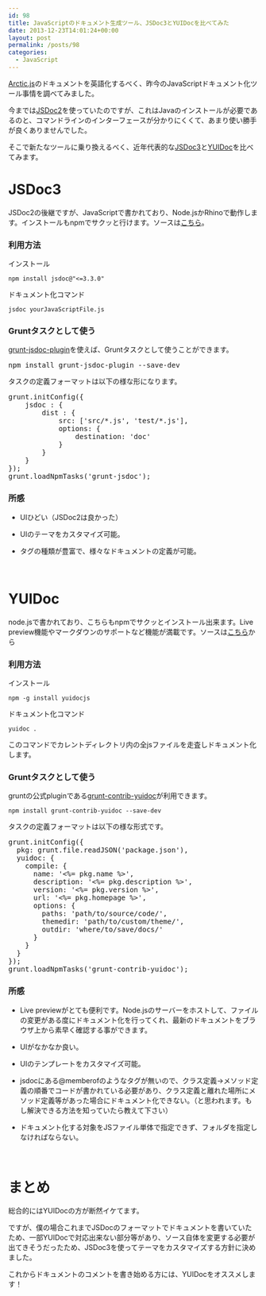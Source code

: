 ```yaml
---
id: 98
title: JavaScriptのドキュメント生成ツール、JSDoc3とYUIDocを比べてみた
date: 2013-12-23T14:01:24+00:00
layout: post
permalink: /posts/98
categories:
  - JavaScript
---
```

[Arctic.js](http://arcticjs.com/)のドキュメントを英語化するべく、昨今のJavaScriptドキュメント化ツール事情を調べてみました。

今までは[JSDoc2](https://code.google.com/p/jsdoc-toolkit/)を使っていたのですが、これはJavaのインストールが必要であるのと、コマンドラインのインターフェースが分かりにくくて、あまり使い勝手が良くありませんでした。

そこで新たなツールに乗り換えるべく、近年代表的な[JSDoc3](http://usejsdoc.org/)と[YUIDoc](http://yui.github.io/yuidoc/)を比べてみます。

<!--more-->

# JSDoc3

JSDoc2の後継ですが、JavaScriptで書かれており、Node.jsかRhinoで動作します。インストールもnpmでサクッと行けます。ソースは[こちら](https://github.com/jsdoc3/jsdoc)。

### 利用方法

インストール

    npm install jsdoc@"<=3.3.0"

ドキュメント化コマンド

    jsdoc yourJavaScriptFile.js

### Gruntタスクとして使う

[grunt-jsdoc-plugin](https://github.com/krampstudio/grunt-jsdoc-plugin)を使えば、Gruntタスクとして使うことができます。

<pre>npm install grunt-jsdoc-plugin --save-dev</pre>

タスクの定義フォーマットは以下の様な形になります。

<pre>grunt.initConfig({
    jsdoc : {
        dist : {
            src: ['src/*.js', 'test/*.js'], 
            options: {
                destination: 'doc'
            }
        }
    }
});
grunt.loadNpmTasks('grunt-jsdoc');</pre>

### 所感

- UIひどい（JSDoc2は良かった）

- UIのテーマをカスタマイズ可能。

- タグの種類が豊富で、様々なドキュメントの定義が可能。

&nbsp;

# YUIDoc

node.jsで書かれており、こちらもnpmでサクッとインストール出来ます。Live preview機能やマークダウンのサポートなど機能が満載です。ソースは[こちら](https://github.com/yui/yuidoc/)から

### 利用方法

インストール

    npm -g install yuidocjs

ドキュメント化コマンド

    yuidoc .

このコマンドでカレントディレクトリ内の全jsファイルを走査しドキュメント化します。

### Gruntタスクとして使う

gruntの公式pluginである[grunt-contrib-yuidoc](https://github.com/gruntjs/grunt-contrib-yuidoc)が利用できます。

<pre lang="shell"><code>npm install grunt-contrib-yuidoc --save-dev</code></pre>

タスクの定義フォーマットは以下の様な形式です。

<pre>grunt.initConfig({
  pkg: grunt.file.readJSON('package.json'),
  yuidoc: {
    compile: {
      name: '&lt;%= pkg.name %>',
      description: '&lt;%= pkg.description %>',
      version: '&lt;%= pkg.version %>',
      url: '&lt;%= pkg.homepage %>',
      options: {
        paths: 'path/to/source/code/',
        themedir: 'path/to/custom/theme/',
        outdir: 'where/to/save/docs/'
      }
    }
  }
});
grunt.loadNpmTasks('grunt-contrib-yuidoc');</pre>

### 所感

- Live previewがとても便利です。Node.jsのサーバーをホストして、ファイルの変更がある度にドキュメント化を行ってくれ、最新のドキュメントをブラウザ上から素早く確認する事ができます。

- UIがなかなか良い。

- UIのテンプレートをカスタマイズ可能。

- jsdocにある@memberofのようなタグが無いので、クラス定義->メソッド定義の順番でコードが書かれている必要があり、クラス定義と離れた場所にメソッド定義等があった場合にドキュメント化できない。（と思われます。もし解決できる方法を知っていたら教えて下さい）

- ドキュメント化する対象をJSファイル単体で指定できず、フォルダを指定しなければならない。

&nbsp;

# まとめ

総合的にはYUIDocの方が断然イケてます。

ですが、僕の場合これまでJSDocのフォーマットでドキュメントを書いていたため、一部YUIDocで対応出来ない部分等があり、ソース自体を変更する必要が出てきそうだったため、JSDoc3を使ってテーマをカスタマイズする方針に決めました。

これからドキュメントのコメントを書き始める方には、YUIDocをオススメします！
